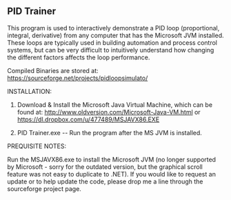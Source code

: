 PID Trainer
---------------

This program is used to interactively demonstrate a PID loop (proportional, integral, derivative) from any computer that has the Microsoft JVM installed.
These loops are typically used in building automation and process control systems, but can be very difficult to intuitively understand how changing the different factors affects the loop performance.

Compiled Binaries are stored at:
https://sourceforge.net/projects/pidloopsimulato/

INSTALLATION:

1. Download & Install the Microsoft Java Virtual Machine, which can be found at: 
  http://www.oldversion.com/Microsoft-Java-VM.html
	  or
	https://dl.dropbox.com/u/477489/MSJAVX86.EXE

2. PID Trainer.exe -- Run the program after the MS JVM is installed.

PREQUISITE NOTES:

Run the MSJAVX86.exe to install the Microsoft JVM (no longer supported by Microsoft - sorry for the outdated version, but the graphical scroll feature was not easy to duplicate to .NET).  If you would like to request an update or to help update the code, please drop me a line through the sourceforge project page.
